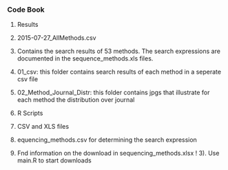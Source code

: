 ### Code Book 

1. Results  
  1. 2015-07-27_AllMethods.csv  
  2.   Contains the search results of 53 methods. The search expressions are documented in the sequence_methods.xls files.  
  2. 01_csv:  this folder contains search results of each method in a seperate csv file 
  3. 02_Method_Journal_Distr:  this folder contains jpgs that illustrate for each method the distribution over journal  

2. R Scripts
3. CSV and XLS files
  4. equencing_methods.csv for determining the search expression
2. Fnd information on the download in sequencing_methods.xlsx ! 
3). Use main.R to start downloads

